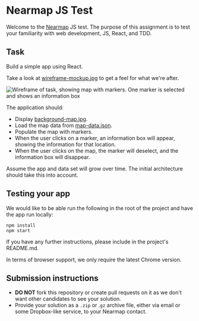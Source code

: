 # Nearmap JS Test
Welcome to the [Nearmap](nearmap.com) JS test. The purpose of this assignment is to test your familiarity with web development, JS, React, and TDD.

## Task
Build a simple app using React.

Take a look at [wireframe-mockup.jpg](https://github.com/nearmap/nearmap-js-test/blob/master/wireframe-mockup.jpg?raw=true) to get a feel for what we're after.

![Wireframe of task, showing map with markers. One marker is selected and shows an information box](https://github.com/nearmap/nearmap-js-test/blob/master/wireframe-mockup.jpg?raw=true)

The application should:
- Display [background-map.jpg](https://github.com/nearmap/nearmap-js-test/blob/master/background-map.jpg).
- Load the map data from [map-data.json](https://github.com/nearmap/nearmap-js-test/blob/master/map-data.json).
- Populate the map with markers.
- When the user clicks on a marker, an information box will appear, showing the information for that location.
- When the user clicks on the map, the marker will deselect, and the information box will disappear.

Assume the app and data set will grow over time. The initial architecture should take this into account.

## Testing your app
We would like to be able run the following in the root of the project and have the app run locally:

```
npm install
npm start
```

If you have any further instructions, please include in the project's README.md. 

In terms of browser support, we only require the latest Chrome version.

## Submission instructions

* **DO NOT** fork this repository or create pull requests on it as we don't want other candidates to see your solution.
* Provide your solution as a `.zip` or .`gz` archive file, either via email or some Dropbox-like service, to your Nearmap contact.
